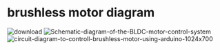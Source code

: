 # brushless motor diagram
![download](https://user-images.githubusercontent.com/107868927/182329304-6ac118c1-d512-4955-80ae-66448df2d1dc.png)
![Schematic-diagram-of-the-BLDC-motor-control-system](https://user-images.githubusercontent.com/107868927/182329441-7f17e8a1-6578-4ab6-a76c-62c5b4d3deb3.png)
![circuit-diagram-to-controll-brushless-motor-using-arduino-1024x700](https://user-images.githubusercontent.com/107868927/182329471-2e5c6de2-ab84-4379-bd35-318752fd1fa1.jpg)

